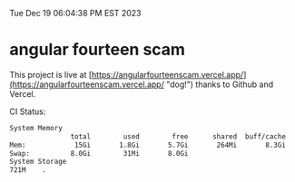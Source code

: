 Tue Dec 19 06:04:38 PM EST 2023

# angular fourteen scam


This project is live at [https://angularfourteenscam.vercel.app/](https://angularfourteenscam.vercel.app/ "dog!") thanks to Github and Vercel.

CI Status: 

```bash
System Memory
               total        used        free      shared  buff/cache   available
Mem:            15Gi       1.8Gi       5.7Gi       264Mi       8.3Gi        13Gi
Swap:          8.0Gi        31Mi       8.0Gi
System Storage
721M	.
```
```bash
